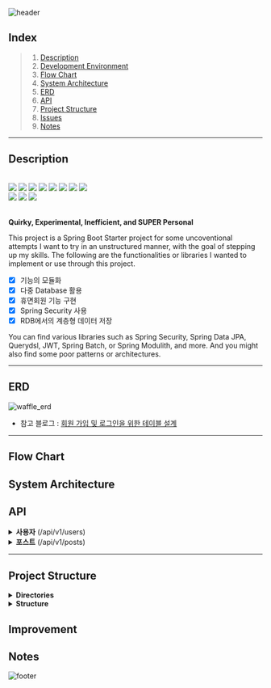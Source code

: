 ![header](https://capsule-render.vercel.app/api?type=rect&color=timeAuto&section=header&text=Urban-Waffle&height=60&fontSize=40)

## Index
> 1. [Description](#Description)
> 2. [Development Environment](#Development-Environment)
> 3. [Flow Chart](#Flow-Chart)
> 4. [System Architecture](#System-Architecture)
> 5. [ERD](#ERD)
> 6. [API](#API)
> 7. [Project Structure](#Project-Structure)
> 8. [Issues](#Issues)
> 9. [Notes](#Notes)



---


## Description

<br />
<div>
  <img src="https://img.shields.io/badge/JAVA-orange?style=flat&logo=JAVA&logoColor=white"> 

  <img src="https://img.shields.io/badge/Spring Boot-6DB33F?style=square&logo=Spring Boot&logoColor=white&color=6DB33F">

  <img src="https://img.shields.io/badge/Spring Security-6DB33F?style=square&logo=Spring Security&logoColor=white">
  <img src="https://img.shields.io/badge/JSON Web Tokens-000000?style=square&logo=JSON Web Tokens&logoColor=white">
  <img src="https://img.shields.io/badge/Spring Data JPA-6DB33F?style=square&logo=JPA&logoColor=white">
  <img src="https://img.shields.io/badge/Spring Batch-6DB33F?style=square&logo=JPA&logoColor=white">
  <img src="https://img.shields.io/badge/QueryDSL-0081CC?style=square&logo=QueryDSL&logoColor=white">
  <img src="https://img.shields.io/badge/Gradle-02303A?style=square&logo=Gradle&logoColor=white">
</div>
<div>
  <img src="https://img.shields.io/badge/MySQL-4479A1.svg?style=square&logo=MySQL&logoColor=white">
  <img src="https://img.shields.io/badge/Redis-DC382D?style=square&logo=Redis&logoColor=white">
  <img src="https://img.shields.io/badge/Amazon AWS-232F3E?style=square&logo=Amazon AWS&logoColor=white">
</div>
<br/>


**Quirky, Experimental, Inefficient, and SUPER Personal**


This project is a Spring Boot Starter project for some uncoventional attempts I want to try in an unstructured manner, with the goal of stepping up my skills.
The following are the functionalities or libraries I wanted to implement or use through this project.

+[x] 기능의 모듈화
+[x] 다중 Database 활용 
+[x] 휴면회원 기능 구현
+[x] Spring Security 사용 
+[x] RDB에서의 계층형 데이터 저장

You can find various libraries such as Spring Security, Spring Data JPA, Querydsl, JWT, Spring Batch, or Spring Modulith, and more. And you might also find some poor patterns or architectures.

---

## ERD

![waffle_erd](https://github.com/zincum30/urban-waffle/assets/115124708/4c8e58a4-891b-489a-b196-5af1c4478d46)


- 참고 블로그 : [회원 가입 및 로그인을 위한 테이블 설계](https://rastalion.dev/%ed%9a%8c%ec%9b%90-%ea%b0%80%ec%9e%85-%eb%b0%8f-%eb%a1%9c%ea%b7%b8%ec%9d%b8%ec%9d%84-%ec%9c%84%ed%95%9c-%ed%85%8c%ec%9d%b4%eb%b8%94-%ec%84%a4%ea%b3%84/)

---



## Flow Chart


## System Architecture




## API

<details>
<summary><b>사용자</b> (/api/v1/users)</summary>
</details>

<details>
<summary><b>포스트</b> (/api/v1/posts)</summary>
</details>


---

## Project Structure

<details>
<summary><b>Directories</b></summary>
</details>

<details>
<summary><b>Structure</b></summary>
</details>


## Improvement



## Notes






![footer](https://capsule-render.vercel.app/api?type=waving&&color=timeAuto&section=footer)